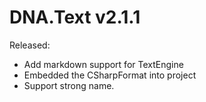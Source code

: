 ﻿# DNA.Text v2.1.1
Released:

* Add markdown support for TextEngine
* Embedded the CSharpFormat into project
* Support strong name.
